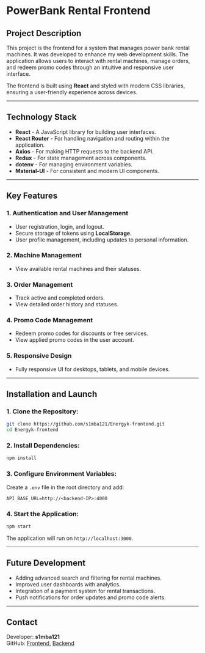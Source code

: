 # PowerBank Rental Frontend

## Project Description

This project is the frontend for a system that manages power bank rental machines. It was developed to enhance my web development skills. The application allows users to interact with rental machines, manage orders, and redeem promo codes through an intuitive and responsive user interface.

The frontend is built using **React** and styled with modern CSS libraries, ensuring a user-friendly experience across devices.

---

## Technology Stack

- **React** - A JavaScript library for building user interfaces.
- **React Router** - For handling navigation and routing within the application.
- **Axios** - For making HTTP requests to the backend API.
- **Redux** - For state management across components.
- **dotenv** - For managing environment variables.
- **Material-UI** - For consistent and modern UI components.

---

## Key Features

### 1. **Authentication and User Management**

- User registration, login, and logout.
- Secure storage of tokens using **LocalStorage**.
- User profile management, including updates to personal information.

### 2. **Machine Management**

- View available rental machines and their statuses.

### 3. **Order Management**

- Track active and completed orders.
- View detailed order history and statuses.

### 4. **Promo Code Management**

- Redeem promo codes for discounts or free services.
- View applied promo codes in the user account.

### 5. **Responsive Design**

- Fully responsive UI for desktops, tablets, and mobile devices.

---

## Installation and Launch

### 1. Clone the Repository:

```bash
git clone https://github.com/s1mba121/Energyk-frontend.git
cd Energyk-frontend
```

### 2. Install Dependencies:

```bash
npm install
```

### 3. Configure Environment Variables:

Create a `.env` file in the root directory and add:

```
API_BASE_URL=http://<backend-IP>:4000
```

### 4. Start the Application:

```bash
npm start
```

The application will run on `http://localhost:3000`.

---

## Future Development

- Adding advanced search and filtering for rental machines.
- Improved user dashboards with analytics.
- Integration of a payment system for rental transactions.
- Push notifications for order updates and promo code alerts.

---

## Contact

Developer: **s1mba121**  
GitHub: [Frontend](https://github.com/s1mba121/Energyk-frontend), [Backend](https://github.com/s1mba121/Energyk-backend)
